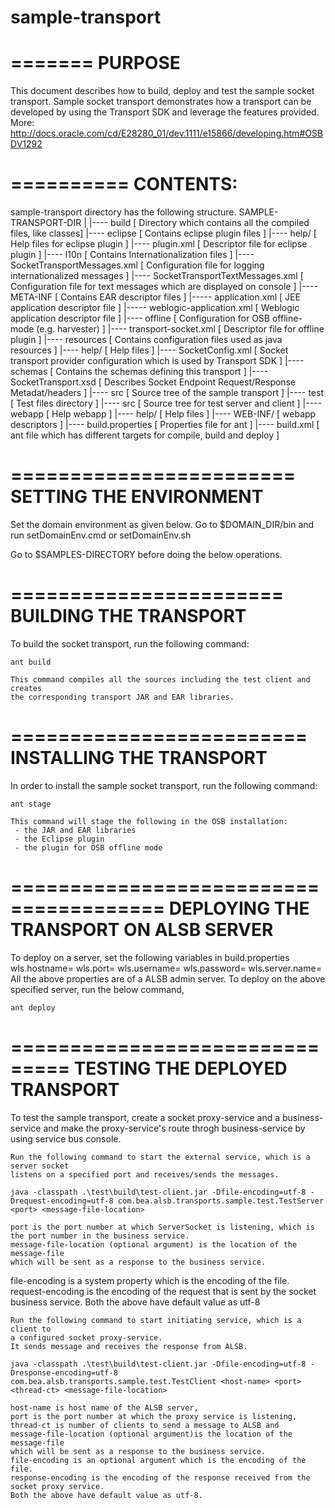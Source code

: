 # sample-transport
=======
PURPOSE
========
This document describes how to build, deploy and test the sample socket transport.
Sample socket transport demonstrates how a transport can be developed by using
the Transport SDK and leverage the features provided.
More: http://docs.oracle.com/cd/E28280_01/dev.1111/e15866/developing.htm#OSBDV1292

==========
CONTENTS:
==========
sample-transport directory has the following structure.
SAMPLE-TRANSPORT-DIR
	|
	|---- build                                 [ Directory which contains all the compiled files, like classes]
	|---- eclipse                               [ Contains eclipse plugin files ]
		|---- help/                                 [ Help files for eclipse plugin ]
		|---- plugin.xml                            [ Descriptor file for eclipse plugin ]
	|---- l10n                                  [ Contains Internationalization files ]
	    |---- SocketTransportMessages.xml           [ Configuration file for logging internationalized messages ]
	    |---- SocketTransportTextMessages.xml       [ Configuration file for text messages which are displayed on console ]
	|---- META-INF	                            [ Contains EAR descriptor files ]
		|----- application.xml                      [ JEE application descriptor file ]
		|----- weblogic-application.xml             [ Weblogic application descriptor file ]
	|---- offline                               [ Configuration for OSB offline-mode (e.g. harvester) ]
	    |---- transport-socket.xml                  [ Descriptor file for offline plugin ]
	|---- resources                             [ Contains configuration files used as java resources ]
		|---- help/                                 [ Help files ]
		|---- SocketConfig.xml                      [ Socket transport provider configuration which is used by Transport SDK ]
	|---- schemas                               [ Contains the schemas defining this transport  ]
		|---- SocketTransport.xsd                    [ Describes Socket Endpoint Request/Response Metadat/headers ]
	|---- src                                   [ Source tree of the sample transport ]
	|---- test                                  [ Test files directory ]
		|---- src                                   [ Source tree for test server and client ]
    |---- webapp                                [ Help webapp ]
        |---- help/                                 [ Help files ]
        |---- WEB-INF/                              [ webapp descriptors ]
	|---- build.properties                      [ Properties file for ant ]
	|---- build.xml                             [ ant file which has different targets for compile, build and deploy ]


========================
SETTING THE ENVIRONMENT
========================
Set the domain environment as given below.
Go to $DOMAIN_DIR/bin and run setDomainEnv.cmd or setDomainEnv.sh

Go to $SAMPLES-DIRECTORY before doing the below operations.

=======================
BUILDING THE TRANSPORT
=======================
To build the socket transport, run the following command:

	ant build

	This command compiles all the sources including the test client and creates
	the corresponding transport JAR and EAR libraries.

=========================
INSTALLING THE TRANSPORT
=========================
In order to install the sample socket transport, run the following command:

	ant stage

    This command will stage the following in the OSB installation:
     - the JAR and EAR libraries
     - the Eclipse plugin
     - the plugin for OSB offline mode

=======================================
DEPLOYING THE TRANSPORT ON ALSB SERVER
=======================================
To deploy on a server,
	set the following variables in build.properties
		wls.hostname=<host-name of the machine>
		wls.port=<port number>
		wls.username=<user-name>
		wls.password=<password>
		wls.server.name=<Server name>
	All the above properties are of a ALSB admin server.
	To deploy on the above specified server, run the below command,

	ant deploy

===============================
TESTING THE DEPLOYED TRANSPORT
===============================
To test the sample transport, create a socket proxy-service and a business-service and
    make the proxy-service's route throgh business-service by using service bus console.
	
	Run the following command to start the external service, which is a server socket
	listens on a specified port and receives/sends the messages.

	java -classpath .\test\build\test-client.jar -Dfile-encoding=utf-8 -Drequest-encoding=utf-8 com.bea.alsb.transports.sample.test.TestServer <port> <message-file-location>

	port is the port number at which ServerSocket is listening, which is the port number in the business service.
	message-file-location (optional argument) is the location of the message-file
	which will be sent as a response to the business service.
  file-encoding is a system property which is the encoding of  the file.
  request-encoding is the encoding of the request that is sent by
  the socket business service.
  Both the above have default value as utf-8

	Run the following command to start initiating service, which is a client to
	a configured socket proxy-service.
	It sends message and receives the response from ALSB.

	java -classpath .\test\build\test-client.jar -Dfile-encoding=utf-8 -Dresponse-encoding=utf-8 com.bea.alsb.transports.sample.test.TestClient <host-name> <port> <thread-ct> <message-file-location>

	host-name is host name of the ALSB server,
	port is the port number at which the proxy service is listening,
	thread-ct is number of clients to send a message to ALSB and
	message-file-location (optional argument)is the location of the message-file
	which will be sent as a response to the business service.
	file-encoding is an optional argument which is the encoding of the file.
    response-encoding is the encoding of the response received from the
    socket proxy service.
    Both the above have default value as utf-8.
	
